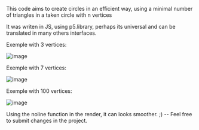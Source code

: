   This code aims to create circles in an efficient way, using a minimal number of triangles in a taken circle with n vertices
  
  It was writen in JS, using p5.library, perhaps its universal and can be translated in many others interfaces.
  
  Exemple with 3 vertices:
  
  ![image](https://github.com/PaulcVaz/Drawing-Circles-With-Triangles/assets/130860233/35a7ce1b-986f-4e66-873e-60f203177b66)

  
  Exemple with 7 vertices:
  
  ![image](https://github.com/PaulcVaz/Drawing-Circles-With-Triangles/assets/130860233/9f598870-0a78-4f56-b903-01e1480b6009)

  Exemple with 100 vertices:

  ![image](https://github.com/PaulcVaz/Drawing-Circles-With-Triangles/assets/130860233/babe0b22-edb7-4c51-a694-31102ca8dee5)

  Using the noline function in the render, it can looks smoother. ;) -- Feel free to submit changes in the project.

